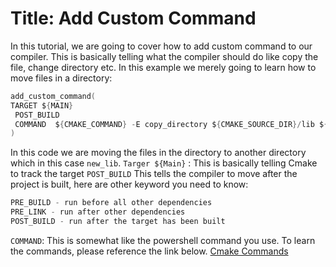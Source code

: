 ﻿# Title: Add Custom Command

In this tutorial, we are going to cover how to add custom command to our compiler. This is basically telling what the compiler should do like copy the file, change directory etc. In this example we merely going to learn how to move files in a directory:

```c
add_custom_command(
TARGET ${MAIN}
 POST_BUILD
 COMMAND  ${CMAKE_COMMAND} -E copy_directory ${CMAKE_SOURCE_DIR}/lib ${CMAKE_BINARY_DIR}/new_lib
)
```

In this code we are moving the files in the directory to another directory which in this case `new_lib`.
`Targer ${Main}` : This is basically telling Cmake to track the target
`POST_BUILD` This tells the compiler to move after the project is built, here are other keyword you need to know:

```c
PRE_BUILD - run before all other dependencies
PRE_LINK - run after other dependencies
POST_BUILD - run after the target has been built
```

`COMMAND`: This is somewhat like the powershell command you use. To learn the commands, please reference the link below.
[Cmake Commands](https://cmake.org/cmake/help/latest/manual/cmake.1.html#cmdoption-cmake-E)  
